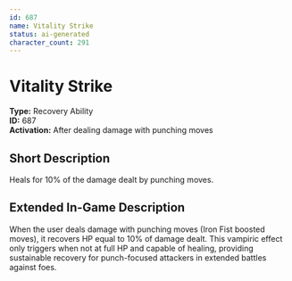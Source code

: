 ```yaml
---
id: 687
name: Vitality Strike
status: ai-generated
character_count: 291
---
```


# Vitality Strike

**Type:** Recovery Ability  
**ID:** 687  
**Activation:** After dealing damage with punching moves

## Short Description
Heals for 10% of the damage dealt by punching moves.

## Extended In-Game Description
When the user deals damage with punching moves (Iron Fist boosted moves), it recovers HP equal to 10% of damage dealt. This vampiric effect only triggers when not at full HP and capable of healing, providing sustainable recovery for punch-focused attackers in extended battles against foes.